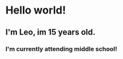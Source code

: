 <!--<p align="center">
  <img align="center" src="https://github-readme-stats.vercel.app/api?username=LeoHP08&show_icons=true&theme=chartreuse-dark"/>
</p>-->
# Hello world!
## I'm Leo, im 15 years old.
### I'm currently attending middle school!

